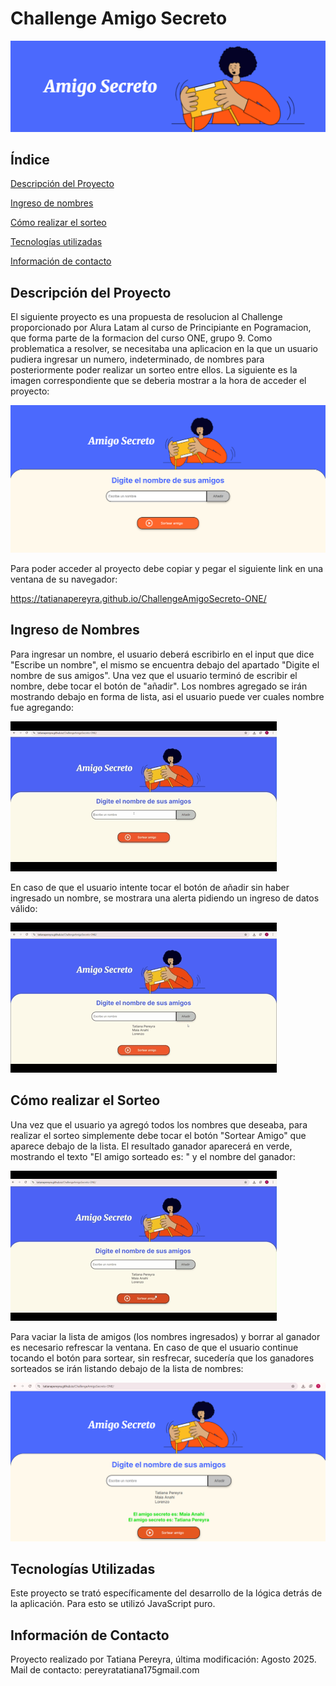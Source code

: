 <h1>Challenge Amigo Secreto</h1>

![Imagen de portada del proyecto. Muestra a una chica con pelo afro y camiseta naranja jugando con una tableta. Al lado dice "Amigo secreto". Todo esto con un fondo azul](https://github.com/TatianaPereyra/ChallengeAmigoSecreto-ONE/raw/main/assets/Titulo.png)

## Índice

[Descripción del Proyecto](descripcion-del-proyecto)

[Ingreso de nombres](ingreso-de-nombres)

[Cómo realizar el sorteo](como-realizar-el-sorteo)

[Tecnologías utilizadas](tecnologias-utilizadas)

[Información de contacto](informacion-de-contacto)

## Descripción del Proyecto

El siguiente proyecto es una propuesta de resolucion al Challenge proporcionado por Alura Latam al curso de Principiante en Pogramacion, que forma parte de la formacion del curso ONE, grupo 9. Como problematica a resolver, se necesitaba una aplicacion en la que un usuario pudiera ingresar un numero, indeterminado, de nombres para posteriormente poder realizar un sorteo entre ellos. La siguiente es la imagen correspondiente que se deberia mostrar a la hora de acceder el proyecto:

![Imagen de la pantalla de como deberia verse. Muestra la misma imagen que en el titulo, solo que ahora tambien tiene un apartado debajo donde hay una caja para escribir e ingresar nombres, con un boton al lado para añadir, y debajo un boton naranja que dice "sortear"](https://github.com/TatianaPereyra/ChallengeAmigoSecreto-ONE/raw/main/assets/ImagenPrincipal.png)

Para poder acceder al proyecto debe copiar y pegar el siguiente link en una ventana de su navegador: 

https://tatianapereyra.github.io/ChallengeAmigoSecreto-ONE/ 


## Ingreso de Nombres
Para ingresar un nombre, el usuario deberá escribirlo en el input que dice "Escribe un nombre", el mismo se encuentra debajo del apartado "Digite el nombre de sus amigos". Una vez que el usuario terminó de escribir el nombre, debe tocar el botón de "añadir". Los nombres agregado se irán mostrando debajo en forma de lista, asi el usuario puede ver cuales nombre fue agregando:

![Un gift donde un usuario agrega un nombre, toca el boton agregar y lo muestra debajo. Luego realiza lo mismo con otro nombre y el gift finaliza](https://github.com/TatianaPereyra/ChallengeAmigoSecreto-ONE/raw/main/assets/Agregar%20Amigos.gif)

En caso de que el usuario intente tocar el botón de añadir sin haber ingresado un nombre, se mostrara una alerta pidiendo un ingreso de datos válido:

![El usuario intenta ahora tocar el boton añadir sin haber escrito nada. Sale una alerta pidiendo el ingreso de un nombre válido](https://github.com/TatianaPereyra/ChallengeAmigoSecreto-ONE/raw/main/assets/Mensaje%20Error.gif)


## Cómo realizar el Sorteo
Una vez que el usuario ya agregó todos los nombres que deseaba, para realizar el sorteo simplemente debe tocar el botón "Sortear Amigo" que aparece debajo de la lista. El resultado ganador aparecerá en verde, mostrando el texto "El amigo sorteado es: " y el nombre del ganador: 

![Se muestra otro gift. El usuario toca un boton naranja de sorteo que se encuentra debajo de la lista de nombres ingresados y sale un nombre ganador, en color verde](https://github.com/TatianaPereyra/ChallengeAmigoSecreto-ONE/raw/main/assets/Sorteo.gif)

Para vaciar la lista de amigos (los nombres ingresados) y borrar al ganador es necesario refrescar la ventana. En caso de que el usuario continue tocando el botón para sortear, sin resfrecar, sucedería que los ganadores sorteados se irán listando debajo de la lista de nombres: 

![Imagen donde muestra a más de un ganador. Los nombres estan en una lista, de color verde, debajo de la lista de todos los nombres ingresados por el usuario y arriba del botón de sorteo](https://github.com/TatianaPereyra/ChallengeAmigoSecreto-ONE/raw/main/assets/VariosSorteos.png)

## Tecnologías Utilizadas
Este proyecto se trató específicamente del desarrollo de la lógica detrás de la aplicación. Para esto se utilizó JavaScript puro.

## Información de Contacto
Proyecto realizado por Tatiana Pereyra, última modificación: Agosto 2025.
Mail de contacto: pereyratatiana175gmail.com